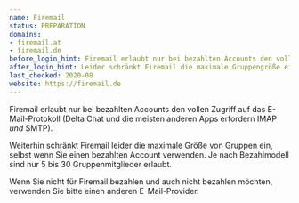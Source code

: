 ```yaml
---
name: Firemail
status: PREPARATION
domains:
- firemail.at
- firemail.de
before_login_hint: Firemail erlaubt nur bei bezahlten Accounts den vollen Zugriff auf das E-Mail-Protokoll. Wenn Sie nicht für Firemail bezahlen, verwenden Sie bitte einen anderen E-Mail-Provider.
after_login_hint: Leider schränkt Firemail die maximale Gruppengröße ein. Je nach Bezahlmodell sind nur 5 bis 30 Gruppenmitglieder erlaubt.
last_checked: 2020-08
website: https://firemail.de
---
```


Firemail erlaubt nur bei bezahlten Accounts den vollen Zugriff auf das E-Mail-Protokoll
(Delta Chat und die meisten anderen Apps erfordern IMAP _und_ SMTP).

Weiterhin schränkt Firemail leider die maximale Größe von Gruppen ein,
selbst wenn Sie einen bezahlten Account verwenden.
Je nach Bezahlmodell sind nur 5 bis 30 Gruppenmitglieder erlaubt.

Wenn Sie nicht für Firemail bezahlen und auch nicht bezahlen möchten,
verwenden Sie bitte einen anderen E-Mail-Provider.
